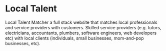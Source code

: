 # Local Talent

Local Talent Matcher a full stack website that matches local professionals and service providers with customers. Skilled service providers (e.g. tutors, electricians, accountants, plumbers, software engineers, web developers etc) with local clients (individuals, small businesses, mom-and-pop businesses, etc).